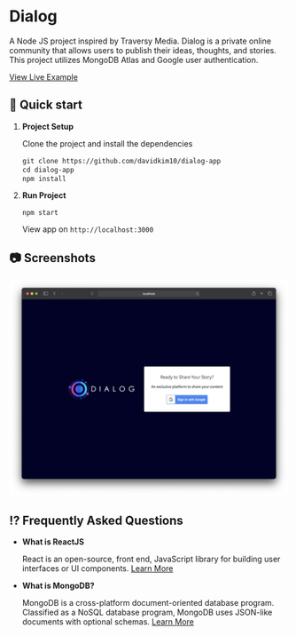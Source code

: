 # Dialog

A Node JS project inspired by Traversy Media. Dialog is a private online community that allows users to publish their ideas, thoughts, and stories. This project utilizes MongoDB Atlas and Google user authentication.

[View Live Example](https://simple-score.herokuapp.com/)

## 🚀 Quick start

1.  **Project Setup**

    Clone the project and install the dependencies

    ```shell
    git clone https://github.com/davidkim10/dialog-app
    cd dialog-app
    npm install
    ```

2.  **Run Project**

    ```shell
    npm start
    ```

    View app on `http://localhost:3000`

## 📷 Screenshots

![Screenshots](./public/screenshots/login.png)

## ⁉️ Frequently Asked Questions

- **What is ReactJS**

  React is an open-source, front end, JavaScript library for building user interfaces or UI components.
  <a href="https://reactjs.org/" target="_blank">Learn More</a>

- **What is MongoDB?**

  MongoDB is a cross-platform document-oriented database program. Classified as a NoSQL database program, MongoDB uses JSON-like documents with optional schemas. <a href="https://www.mongodb.com/" target="_blank">Learn More</a>
